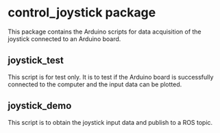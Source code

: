 # control_joystick package

This package contains the Arduino scripts for data acquisition of the joystick connected to an Arduino board.

## joystick_test

This script is for test only. It is to test if the Arduino board is successfully connected to the computer and the input data can be plotted.

## joystick_demo

This script is to obtain the joystick input data and publish to a ROS topic.
 
